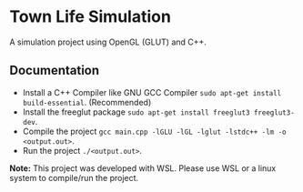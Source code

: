 # Town Life Simulation

A simulation project using OpenGL (GLUT) and C++.

## Documentation

- Install a C++ Compiler like GNU GCC Compiler `sudo apt-get install build-essential`. (Recommended)
- Install the freeglut package `sudo apt-get install freeglut3 freeglut3-dev`.
- Compile the project `gcc main.cpp -lGLU -lGL -lglut -lstdc++ -lm -o <output.out>`.
- Run the project `./<output.out>`.

<b>Note:</b> This project was developed with WSL. Please use WSL or a linux system to compile/run the project.
